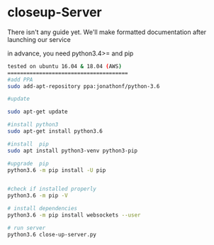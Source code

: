 closeup-Server
==============

There isn't any guide yet. We'll make formatted documentation after launching our service 


in advance, you need python3.4>= and pip 


``` bash
tested on ubuntu 16.04 & 18.04 (AWS)
======================================
#add PPA
sudo add-apt-repository ppa:jonathonf/python-3.6

#update

sudo apt-get update

#install python3 
sudo apt-get install python3.6

#install  pip 
sudo apt install python3-venv python3-pip

#upgrade  pip 
python3.6 -m pip install -U pip


#check if installed properly
python3.6 -m pip -V

# install dependencies
python3.6 -m pip install websockets --user

# run server 
python3.6 close-up-server.py
